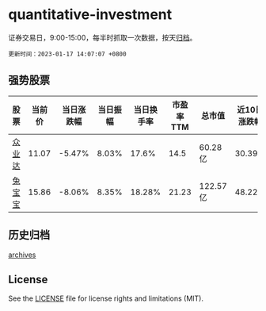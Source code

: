 # quantitative-investment

证券交易日，9:00-15:00，每半时抓取一次数据，按天[归档](archives)。

`更新时间：2023-01-17 14:07:07 +0800`

## 强势股票

|股票|当前价|当日涨跌幅|当日振幅|当日换手率|市盈率TTM|总市值|近10日涨跌幅|
|----|----|----|----|----|----|----|----|
|[众业达](https://xueqiu.com/S/SZ002441)|11.07|-5.47%|8.03%|17.6%|14.5|60.28亿|30.39%|
|[兔宝宝](https://xueqiu.com/S/SZ002043)|15.86|-8.06%|8.35%|18.28%|21.23|122.57亿|48.22%|

## 历史归档

[archives](archives)

## License

See the [LICENSE](LICENSE) file for license rights and limitations (MIT).